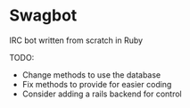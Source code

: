 Swagbot
=======

IRC bot written from scratch in Ruby

TODO:
- Change methods to use the database
- Fix methods to provide for easier coding
- Consider adding a rails backend for control

